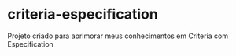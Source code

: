 # criteria-especification
Projeto criado para aprimorar meus conhecimentos em Criteria com Especification
